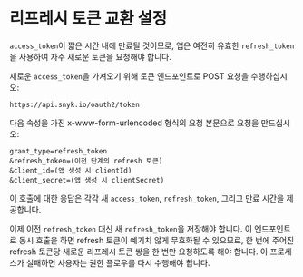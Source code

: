# 리프레시 토큰 교환 설정

`access_token`이 짧은 시간 내에 만료될 것이므로, 앱은 여전히 유효한 `refresh_token`을 사용하여 자주 새로운 토큰을 요청해야 합니다.

새로운 `access_token`을 가져오기 위해 토큰 엔드포인트로 POST 요청을 수행하십시오:

```
https://api.snyk.io/oauth2/token
```

다음 속성을 가진 x-www-form-urlencoded 형식의 요청 본문으로 요청을 만드십시오:

```
grant_type=refresh_token
&refresh_token=(이전 단계의 refresh 토큰)
&client_id=(앱 생성 시 clientId)
&client_secret=(앱 생성 시 clientSecret)
```

이 호출에 대한 응답은 각각 새 `access_token`, `refresh_token`, 그리고 만료 시간을 제공합니다.

이제 이전 `refresh_token` 대신 새 `refresh_token`을 저장해야 합니다. 이 엔드포인트로 동시 호출을 하면 refresh 토큰이 예기치 않게 무효화될 수 있으므로, 한 번에 주어진 refresh 토큰당 새로운 리프레시 토큰 쌍을 한 번만 요청하도록 해야 합니다. 이 프로세스가 실패하면 사용자는 권한 플로우를 다시 수행해야 합니다.